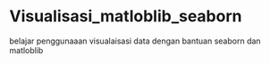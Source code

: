 # Visualisasi_matloblib_seaborn
belajar penggunaaan visualaisasi data dengan bantuan seaborn dan matloblib
